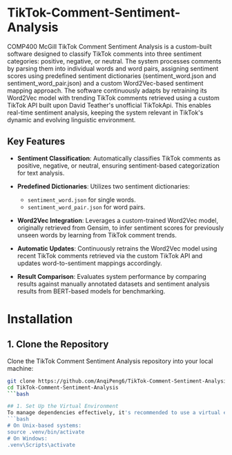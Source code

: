 # TikTok-Comment-Sentiment-Analysis
COMP400 McGill
TikTok Comment Sentiment Analysis is a custom-built software designed to classify TikTok comments into three sentiment categories: positive, negative, or neutral. The system processes comments by parsing them into individual words and word pairs, assigning sentiment scores using predefined sentiment dictionaries (sentiment_word.json and sentiment_word_pair.json) and a custom Word2Vec-based sentiment mapping approach.
The software continuously adapts by retraining its Word2Vec model with trending TikTok comments retrieved using a custom TikTok API built upon David Teather's unofficial TikTokApi. This enables real-time sentiment analysis, keeping the system relevant in TikTok's dynamic and evolving linguistic environment.
## **Key Features**
* **Sentiment Classification**: Automatically classifies TikTok comments as positive, negative, or neutral, ensuring sentiment-based categorization for text analysis.

* **Predefined Dictionaries**: Utilizes two sentiment dictionaries:
  * `sentiment_word.json` for single words.
  * `sentiment_word_pair.json` for word pairs.

* **Word2Vec Integration**: Leverages a custom-trained Word2Vec model, originally retrieved from Gensim, to infer sentiment scores for previously unseen words by learning from TikTok comment trends.

* **Automatic Updates**: Continuously retrains the Word2Vec model using recent TikTok comments retrieved via the custom TikTok API and updates word-to-sentiment mappings accordingly.

* **Result Comparison**: Evaluates system performance by comparing results against manually annotated datasets and sentiment analysis results from BERT-based models for benchmarking.

# Installation

## 1. Clone the Repository
Clone the TikTok Comment Sentiment Analysis repository into your local machine:
```bash
git clone https://github.com/AnqiPeng6/TikTok-Comment-Sentiment-Analysis.git
cd TikTok-Comment-Sentiment-Analysis
```bash

## 1. Set Up the Virtual Environment
To manage dependencies effectively, it's recommended to use a virtual environment:
```bash
# On Unix-based systems:
source .venv/bin/activate
# On Windows:
.venv\Scripts\activate

